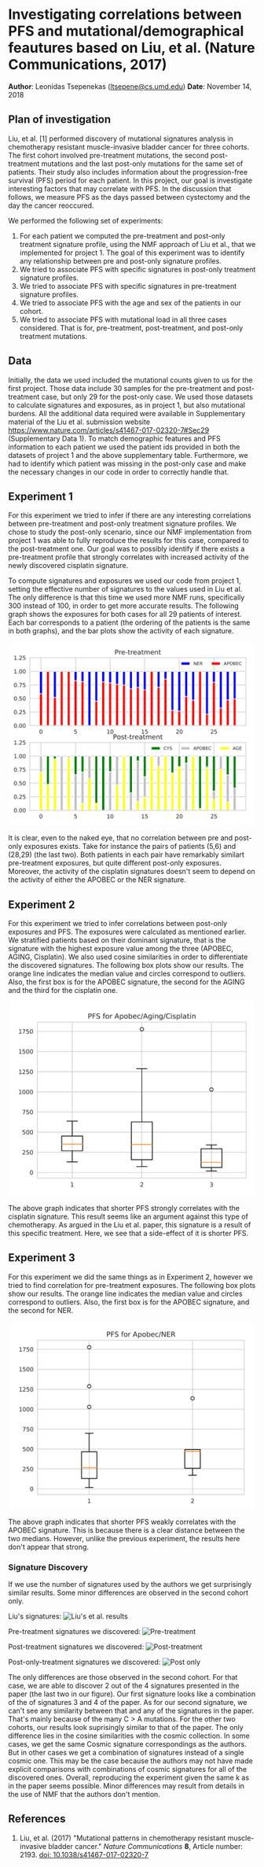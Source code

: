# Investigating correlations between PFS and mutational/demographical feautures based on Liu, et al. (Nature Communications, 2017)

**Author**: Leonidas Tsepenekas ([ltsepene@cs.umd.edu](mailto:ltsepene@cs.umd.edu))
**Date**: November 14, 2018

## Plan of investigation

Liu, et al. [1] performed discovery of mutational signatures analysis in chemotherapy resistant muscle-invasive bladder cancer for three cohorts. The first cohort involved pre-treatment mutations, the second post-treatment mutations and the last post-only mutations for the same set of patients. Their study also includes information about the progression-free survival (PFS) period for each patient. In this project, our goal is investigate interesting factors that may correlate with PFS. In the discussion that follows, we measure PFS as the days passed between cystectomy and the day the cancer reoccured. 

We performed the following set of experiments:
1. For each patient we computed the pre-treatment and post-only treatment signature profile, using the NMF approach of Liu et al., that we implemented for project 1. The goal of this experiment was to identify any relationship between pre and post-only signature profiles.
2. We tried to associate PFS with specific signatures in post-only treatment signature profiles. 
3. We tried to associate PFS with specific signatures in pre-treatment signature profiles. 
4. We tried to associate PFS with the age and sex of the patients in our cohort.
5. We tried to associate PFS with mutational load in all three cases considered. That is for, pre-treatment, post-treatment, and post-only treatment mutations.

## Data
Initially, the data we used included the mutational counts given to us for the first project. Those data include 30 samples for the pre-treatment and post-treatment case, but only 29 for the post-only case. We used those datasets to calculate signatures and exposures, as in project 1, but also mutational burdens. All the additional data required were available in Supplementary material of the Liu et al. submission website https://www.nature.com/articles/s41467-017-02320-7#Sec29 (Supplementary Data 1). To match demographic features and PFS information to each patient we used the patient ids provided in both the datasets of project 1 and the above supplementary table. Furthermore, we had to identify which patient was missing in the post-only case and make the necessary changes in our code in order to correctly handle that.

## Experiment 1 
For this experiment we tried to infer if there are any interesting correlations between pre-treatment and post-only treatment signature profiles. We chose to study the post-only scenario, since our NMF implementation from project 1 was able to fully reproduce the results for this case, compared to the post-treatment one. Our goal was to possibly identify if there exists a pre-treatment profile that strongly correlates with increased activity of the newly discovered cisplatin signature. 

To compute signatures and exposures we used our code from project 1, setting the effective number of signatures to the values used in Liu et al. The only difference is that this time we used more NMF runs, specifically 300 instead of 100, in order to get more accurate results. The following graph shows the exposures for both cases for all 29 patients of interest. Each bar corresponds to a patient (the ordering of the patients is the same in both graphs), and the bar plots show the activity of each signature.

![Experiment 1](exp1.PNG)

It is clear, even to the naked eye, that no correlation between pre and post-only exposures exists. Take for instance the pairs of patients (5,6) and (28,29) (the last two). Both patients in each pair have remarkably similart pre-treatment exposures, but quite different post-only exposures. Moreover, the activity of the cisplatin signatures doesn't seem to depend on the activity of either the APOBEC or the NER signature.

## Experiment 2
For this experiment we tried to infer correlations between post-only exposures and PFS. The exposures were calculated as mentioned earlier. We stratified patients based on their dominant signature, that is the signature with the highest exposure value among the three (APOBEC, AGING, Cisplatin). We also used cosine similarities in order to differentiate the discovered signatures. The following box plots show our results. The orange line indicates the median value and circles correspond to outliers. Also, the first box is for the APOBEC signature, the second for the AGING and the third for the cisplatin one.

![Experiment 2](exp2.PNG)

The above graph indicates that shorter PFS strongly correlates with the cisplatin signature. This result seems like an argument against this type of chemotherapy. As argued in the Liu et al. paper, this signature is a result of this specific treatment. Here, we see that a side-effect of it is shorter PFS.

## Experiment 3
For this experiment we did the same things as in Experiment 2, however we tried to find correlation for pre-treatment exposures. The following box plots show our results. The orange line indicates the median value and circles correspond to outliers. Also, the first box is for the APOBEC signature, and the second for NER.

![Experiment 3](exp3.PNG)

The above graph indicates that shorter PFS weakly correlates with the APOBEC signature. This is because there is a clear distance between the two medians. However, unlike the previous experiment, the results here don't appear that strong.

### Signature Discovery

If we use the number of signatures used by the authors we get surprisingly similar results. Some minor differences are observed in the second cohort only. 

Liu's signatures:
![Liu's et al. results](Liu.jpg) 

Pre-treatment signatures we discovered:
![Pre-treatment](pre.jpg)

Post-treatment signatures we discovered:
![Post-treatment](post.jpg)

Post-only-treatment signatures we discovered:
![Post only](post-only.jpg)

The only differences are those observed in the second cohort. For that case, we are able to discover 2 out of the 4 signatures presented in the paper (the last two in
our figure). Our first signature looks like a combination of the of signatures 3 and 4 of the paper. As for our second signature, we can't see any similarity between that
and any of the signatures in the paper. That's mainly because of the many C > A mutations. For the other two cohorts, our results look suprisingly similar to that of the 
paper. The only difference lies in the cosine similarities with the cosmic collection. In some cases, we get the same Cosmic signature correspondings as the authors. But 
in other cases we get a combination of signatures instead of a single cosmic one. This may be the case because the authors may not have made explicit comparisons with combinations
of cosmic signatures for all of the discovered ones. Overall, reproducing the experiment given the same k as in the paper seems possible. Minor differences may result from
details in the use of NMF that the authors don't mention.

## References
1. Liu, et al. (2017) "Mutational patterns in chemotherapy resistant muscle-invasive bladder cancer." _Nature Communications_ **8**, Article number: 2193. [doi: 10.1038/s41467-017-02320-7](https://doi.org/10.1038/s41467-017-02320-7)
